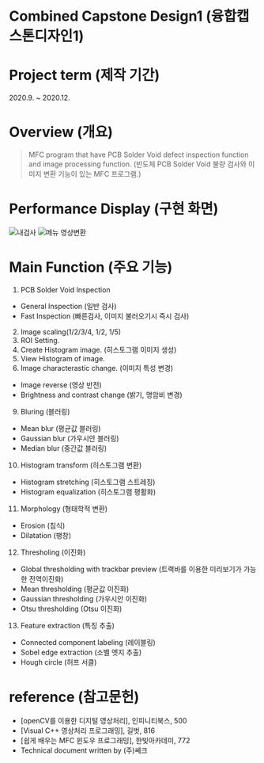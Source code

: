 # Combined Capstone Design1 (융합캡스톤디자인1)
# Project term (제작 기간)
2020.9. ~ 2020.12.
# Overview (개요)
>MFC program that have PCB Solder Void defect inspection function and image processing function.
>(반도체 PCB Solder Void 불량 검사와 이미지 변환 기능이 있는 MFC 프로그램.)
# Performance Display (구현 화면)
![내검사](https://user-images.githubusercontent.com/81150979/122421227-32a44500-cfc7-11eb-84c0-d5c9d0737992.PNG)
![메뉴 영상변환](https://user-images.githubusercontent.com/81150979/122421240-346e0880-cfc7-11eb-81f0-c73772956140.PNG)
# Main Function (주요 기능)
1) PCB Solder Void Inspection
- General Inspection (일반 검사)
- Fast Inspection (빠른검사, 이미지 불러오기시 즉시 검사)
2) Image scaling(1/2/3/4, 1/2, 1/5)
4) ROI Setting.
6) Create Histogram image. (히스토그램 이미지 생성)
7) View Histogram of image.
8) Image characterastic change. (이미지 특성 변경)
- Image reverse (영상 반전)
- Brightness and contrast change (밝기, 명암비 변경)
9) Bluring (블러링)
- Mean blur (평균값 블러링)
- Gaussian blur (가우시안 블러링)
- Median blur (중간값 블러링)
10) Histogram transform (히스토그램 변환)
- Histogram stretching (히스토그램 스트레칭)
- Histogram equalization (히스토그램 평활화)
11) Morphology (형태학적 변환)
- Erosion (침식)
- Dilatation (팽창)
12) Thresholing (이진화)
- Global thresholding with trackbar preview (트랙바를 이용한 미리보기가 가능한 전역이진화)
- Mean thresholding (평균값 이진화)
- Gaussian thresholding (가우시안 이진화)
- Otsu thresholding (Otsu 이진화)
13) Feature extraction (특징 추출)
- Connected component labeling (레이블링)
- Sobel edge extraction (소벨 엣지 추출)
- Hough circle (허프 서클)
# reference (참고문헌)
- [openCV를 이용한 디지털 영상처리], 인피니티북스, 500
- [Visual C++ 영상처리 프로그래밍], 길벗, 816
- [쉽게 배우는 MFC 윈도우 프로그래밍], 한빛아카데미, 772
- Technical document written by (주)쎄크
